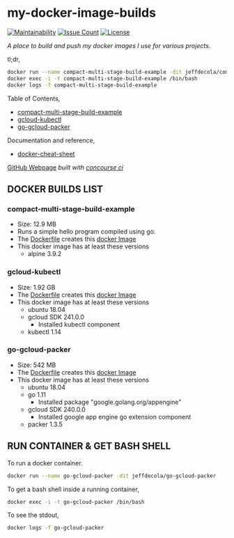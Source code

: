 # my-docker-image-builds

[![Maintainability](https://api.codeclimate.com/v1/badges/402cd0e7cab3f6405cdb/maintainability)](https://codeclimate.com/github/JeffDeCola/my-docker-image-builds/maintainability)
[![Issue Count](https://codeclimate.com/github/JeffDeCola/my-docker-image-builds/badges/issue_count.svg)](https://codeclimate.com/github/JeffDeCola/my-docker-image-builds/issues)
[![License](http://img.shields.io/:license-mit-blue.svg)](http://jeffdecola.mit-license.org)

_A place to build and push my docker images I use for various projects._

tl;dr,

```bash
docker run --name compact-multi-stage-build-example -dit jeffdecola/compact-multi-stage-build-example
docker exec -i -t compact-multi-stage-build-example /bin/bash
docker logs -f compact-multi-stage-build-example
```

Table of Contents,

* [compact-multi-stage-build-example](https://github.com/JeffDeCola/my-docker-image-builds#compact-multi-stage-build-example)
* [gcloud-kubectl](https://github.com/JeffDeCola/my-docker-image-builds#gcloud-kubectl)
* [go-gcloud-packer](https://github.com/JeffDeCola/my-docker-image-builds#go-gcloud-packer)

Documentation and reference,

* [docker-cheat-sheet](https://github.com/JeffDeCola/my-cheat-sheets/tree/master/software/operations-tools/orchestration/builds-deployment-containers/docker-cheat-sheet)

[GitHub Webpage](https://jeffdecola.github.io/my-docker-image-builds/)
_built with
[concourse ci](https://github.com/JeffDeCola/my-docker-image-builds/blob/master/ci-README.md)_

## DOCKER BUILDS LIST

### compact-multi-stage-build-example

* Size: 12.9 MB
* Runs a simple hello program compiled using go.
* The
  [Dockerfile](https://github.com/JeffDeCola/my-docker-image-builds/blob/master/compact-multi-stage-build-example/Dockerfile)
  creates this
  [docker Image](https://hub.docker.com/r/jeffdecola/compact-multi-stage-build-example)
* This docker image has at least these versions
  * alpine 3.9.2

### gcloud-kubectl
  
* Size: 1.92 GB
* The
  [Dockerfile](https://github.com/JeffDeCola/my-docker-image-builds/blob/master/gcloud-kubectl/Dockerfile)
  creates this
  [docker Image](https://hub.docker.com/r/jeffdecola/gcloud-kubectl)
* This docker image has at least these versions
  * ubuntu 18.04
  * gcloud SDK 241.0.0
    * Installed kubectl component
  * kubectl 1.14

### go-gcloud-packer

* Size: 542 MB
* The
  [Dockerfile](https://github.com/JeffDeCola/my-docker-image-builds/blob/master/go-gcloud-packer/Dockerfile)
  creates this
  [docker Image](https://hub.docker.com/r/jeffdecola/go-gcloud-packer)
* This docker image has at least these versions
  * ubuntu 18.04
  * go 1.11
    * Installed package "google.golang.org/appengine"
  * gcloud SDK 240.0.0
    * Installed google app engine go extension component
  * packer 1.3.5

## RUN CONTAINER & GET BASH SHELL

To run a docker container.

```bash
docker run --name go-gcloud-packer -dit jeffdecola/go-gcloud-packer
```

To get a bash shell inside a running container,

```bash
docker exec -i -t go-gcloud-packer /bin/bash
```

To see the stdout,

```bash
docker logs -f go-gcloud-packer
```
